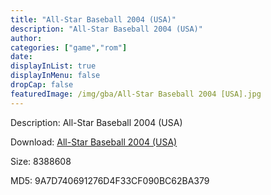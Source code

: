 ```yaml
---
title: "All-Star Baseball 2004 (USA)"
description: "All-Star Baseball 2004 (USA)"
author: 
categories: ["game","rom"]
date: 
displayInList: true
displayInMenu: false
dropCap: false
featuredImage: /img/gba/All-Star Baseball 2004 [USA].jpg
---
```


Description: All-Star Baseball 2004 (USA)

Download: <a style="text-decoration:underline;" href="https://mega.nz/#!WXZwkaLA!zHqak7h4X5PSGGC3V89ieISaQtlMeRjA2MIDOpubs5g" target = "_blank" rel = "nofollow" > All-Star Baseball 2004 (USA)</a>

Size: 8388608

MD5: 9A7D740691276D4F33CF090BC62BA379

